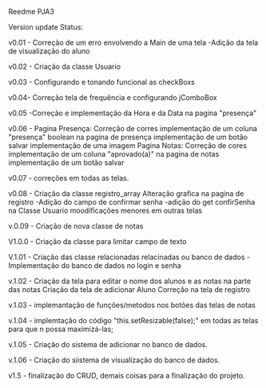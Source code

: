 Reedme PJA3

Version update Status:

v0.01 - Correção de um erro envolvendo a Main de uma tela -Adição da tela de visualização do aluno

v0.02 - Criação da classe Usuario

v0.03 - Configurando e tonando funcional as checkBoxs

v0.04- Correção tela de frequência e configurando jComboBox

v0.05 -Correção e implementação da Hora e da Data na pagina "presença"

v0.06 - Pagina Presença: Correção de corres
implementação de um coluna "presença" boolean na pagina de presença
implementação de um botão salvar
implementação de uma imagem
Pagina Notas: Correção de cores
implementação de um coluna "aprovado(a)" na pagina de notas
implementação de um botão salvar

v0.07 - correções em todas as telas.

v0.08 - Criação da classe registro_array
Alteração grafica na pagina de registro -Adição do campo de confirmar senha -adição do get confirSenha na Classe Usuario
moodificações menores em outras telas

v.0.09 - Criação de nova classe de notas

V1.0.0 - Criação da classe para limitar  campo de texto

V.1.01 - Criação das classe relacionadas relacinadas ou banco de dados -Implementação do banco de dados no login e senha

v.1.02 - Criação da tela para editar o nome dos alunos e as notas na parte das notas
Criação da tela de adicionar Aluno 
Correção na tela de registro 

v.1.03 - implemantação de funções/metodos nos botões das telas de notas

v.1.04 - implemtação do código "this.setResizable(false);" em todas as telas para que n possa maximizá-las;

v.1.05 - Criação do sistema de adicionar no banco de dados.

v.1.06 - Criação do siistema de visualização do banco de dados.

v1.5 - finalização do CRUD, demais coisas para a finalização do  projeto.



